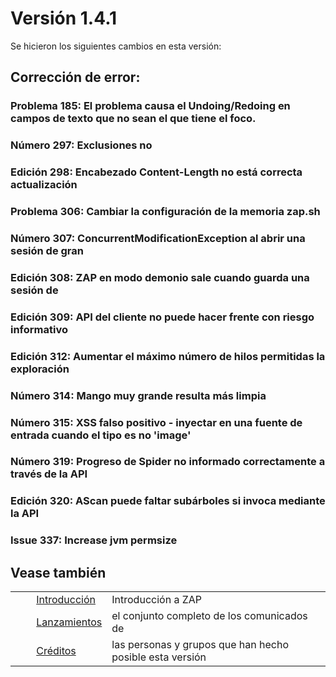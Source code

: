 # Versión 1.4.1 #

Se hicieron los siguientes cambios en esta versión:

## Corrección de error: ##

### Problema 185: El problema causa el Undoing/Redoing en campos de texto que no sean el que tiene el foco. ###

### Número 297: Exclusiones no ###

### Edición 298: Encabezado Content-Length no está correcta actualización ###

### Problema 306: Cambiar la configuración de la memoria zap.sh ###

### Número 307: ConcurrentModificationException al abrir una sesión de gran ###

### Edición 308: ZAP en modo demonio sale cuando guarda una sesión de ###

### Edición 309: API del cliente no puede hacer frente con riesgo informativo ###

### Edición 312: Aumentar el máximo número de hilos permitidas la exploración ###

### Número 314: Mango muy grande resulta más limpia ###

### Número 315: XSS falso positivo - inyectar en una fuente de entrada cuando el tipo es no 'image' ###

### Número 319: Progreso de Spider no informado correctamente a través de la API ###

### Edición 320: AScan puede faltar subárboles si invoca mediante la API ###

### Issue 337: Increase jvm permsize ###

## Vease también ##

<table> 
 <tbody>
  <tr>
   <td>&nbsp;&nbsp;&nbsp;&nbsp;</td>
   <td> <a href="HelpIntro" rel="nofollow">Introducci&oacute;n</a></td>
   <td>Introducci&oacute;n a ZAP</td>
  </tr> 
  <tr>
   <td>&nbsp;&nbsp;&nbsp;&nbsp;</td>
   <td> <a href="HelpReleasesReleases" rel="nofollow">Lanzamientos</a></td>
   <td>el conjunto completo de los comunicados de</td>
  </tr> 
  <tr>
   <td>&nbsp;&nbsp;&nbsp;&nbsp;</td>
   <td> <a href="HelpCredits" rel="nofollow">Cr&eacute;ditos</a></td>
   <td>las personas y grupos que han hecho posible esta versi&oacute;n</td>
  </tr> 
 </tbody>
</table>